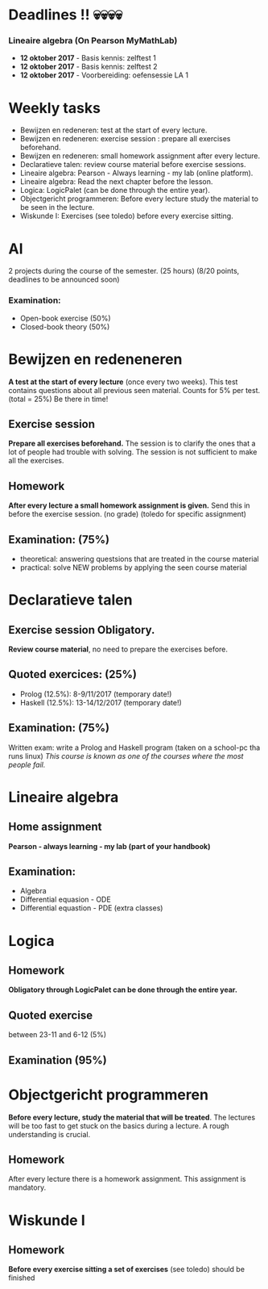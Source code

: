 # Deadlines !! :skull::skull::skull::skull:
### Lineaire algebra (On Pearson MyMathLab)
- **12 oktober 2017** - Basis kennis: zelftest 1
- **12 oktober 2017** - Basis kennis: zelftest 2
- **12 oktober 2017** - Voorbereiding: oefensessie LA 1

# Weekly tasks
- Bewijzen en redeneren: test at the start of every lecture.
- Bewijzen en redeneren: exercise session : prepare all exercises beforehand.
- Bewijzen en redeneren: small homework assignment after every lecture.
- Declaratieve talen: review course material before exercise sessions.
- Lineaire algebra: Pearson - Always learning - my lab (online platform).
- Lineaire algebra: Read the next chapter before the lesson.
- Logica: LogicPalet (can be done through the entire year).
- Objectgericht programmeren: Before every lecture study the material to be seen in the lecture.
- Wiskunde I: Exercises (see toledo) before every exercise sitting.

# AI
2 projects during the course of the semester. (25 hours) (8/20 points, deadlines to be announced soon)
### Examination:
- Open-book exercise (50%)
- Closed-book theory (50%)

# Bewijzen en redeneneren
**A test at the start of every lecture** (once every two weeks). This test contains questions about all previous seen material. Counts for 5% per test. (total = 25%) Be there in time!
## Exercise session 
**Prepare all exercises beforehand.** The session is to clarify the ones that a lot of people had trouble with solving. The session is not sufficient to make all the exercises.
## Homework
**After every lecture a small homework assignment is given.** Send this in before the exercise session. (no grade) (toledo for specific assignment)
## Examination: (75%) 
- theoretical: answering questsions that are treated in the course material
- practical: solve NEW problems by applying the seen course material

# Declaratieve talen
## Exercise session Obligatory. 
**Review course material**, no need to prepare the exercises before.
## Quoted exercices: (25%)
- Prolog (12.5%): 8-9/11/2017 (temporary date!)
- Haskell (12.5%): 13-14/12/2017 (temporary date!)
## Examination: (75%)
Written exam: write a Prolog and Haskell program (taken on a school-pc tha runs linux)
*This course is known as one of the courses where the most people fail.*

# Lineaire algebra
## Home assignment
**Pearson - always learning - my lab (part of your handbook)**
## Examination:
- Algebra
- Differential equasion - ODE
- Differential equastion - PDE (extra classes)

# Logica
## Homework
**Obligatory through LogicPalet can be done through the entire year.**
## Quoted exercise
between 23-11 and 6-12 (5%)
## Examination (95%)

# Objectgericht programmeren
**Before every lecture, study the material that will be treated**. The lectures will be too fast to get stuck on the basics during a lecture. A rough understanding is crucial.
## Homework
After every lecture there is a homework assignment. This assignment is mandatory.

# Wiskunde I
## Homework
**Before every exercise sitting a set of exercises** (see toledo) should be finished
